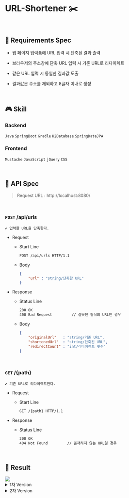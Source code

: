 # URL-Shortener ✂️

<br>

## 🎯 Requirements Spec

- 웹 페이지 입력폼에 URL 입력 시 단축된 결과 출력

- 브라우저의 주소창에 단축 URL 입력 시 기존 URL로 리다이렉트

- 같은 URL 입력 시 동일한 결과값 도출

- 결과값은 주소를 제외하고 8글자 이내로 생성

<br>

## 🎮 Skill

### Backend

`Java` `SpringBoot` `Gradle` `H2Database` `SpringDataJPA`

### Frontend

`Mustache` `JavaScript` `jQuery` `CSS`

<br>

## 🧩 API Spec

> Request URL : http://localhost:8080/

<br>

### `POST` /api/urls

```
✔️ 입력한 URL을 단축한다.
```

- Request
    - Start Line

        ```bash
        POST /api/urls HTTP/1.1
        ```

    - Body

      ```json
      {
          "url" : "string/단축할 URL"
      }
      ```

- Response

    - Status Line

        ```bash
        200 OK
        400 Bad Request         // 잘못된 형식의 URL인 경우
        ```

    - Body

      ```json
      {
          "originalUrl"   : "string/기존 URL",
          "shortenedUrl"  : "string/단축된 URL", 
          "redirectCount" : "int/리다이렉트 횟수" 
      }
      ```

<br>

### `GET` /{path}

```
✔️ 기존 URL로 리다이렉트한다.
```

- Request
    - Start Line

        ```bash
        GET /{path} HTTP/1.1
        ```

- Response

    - Status Line

        ```bash
        200 OK
        404 Not Found         // 존재하지 않는 URL일 경우
        ```

<br>

## 🎨 Result

<img src="https://user-images.githubusercontent.com/33328991/140698465-4f6e5022-df6d-4561-9402-08554cf2b672.gif">

<br>

<details>

<summary>1차 Version</summary>

### # 첫 실행

- Nothing

    <img width="90%" src="https://user-images.githubusercontent.com/33328991/140486570-7c74e276-e94c-4aa2-93a3-56563410241e.png">

### # URL 단축 요청

- URL 입력 >> Shorten 버튼 클릭

    <img width="90%" src="https://user-images.githubusercontent.com/33328991/140486583-90a6b58a-fa16-4d67-96ae-e9262f43d08e.png">

- 단축된 URL 확인

    <img width="90%" src="https://user-images.githubusercontent.com/33328991/140487248-d6755f9f-0234-4fa8-8504-d1c16bd0de6b.png">

- Copy 버튼 클릭 >> 단축된 URL 클립보드에 복사

    <img width="90%" src="https://user-images.githubusercontent.com/33328991/140487268-7e3bbbf7-dd2c-449e-9307-409cf72c5056.png">
  
### # 잘못된 URL로 단축 요청

- 잘못된 URL 입력 >> "유효하지 않는 URL 입니다." 알림

    <img width="90%" src="https://user-images.githubusercontent.com/33328991/140488304-349738cf-cc7f-4b09-8490-dc304dd90e9a.png">

- 알러트 창 확인 버튼 >> 텍스트 입력 상자 초기화

    <img width="90%" src="https://user-images.githubusercontent.com/33328991/140488321-bfc46152-8f18-4231-8d92-bbe69b5952ae.png">

</details>

<details>

<summary>2차 Version</summary>

> 변경된 사항 : UI 변경, clear 기능 추가

### # 첫 실행

- Nothing

    <img width="90%" src="https://user-images.githubusercontent.com/33328991/140643232-c6f0964a-a350-46c7-9e8a-54da999bcfa1.png">

### # URL 단축 요청

- URL 입력 >> Shorten 버튼 클릭 >> 단축된 URL 확인

    <img width="90%" src="https://user-images.githubusercontent.com/33328991/140643237-0ab253c4-6173-48a2-83ba-d01d5703295d.png">

- Copy 버튼 클릭 >> 단축된 URL 클립보드에 복사

    <img width="90%" src="https://user-images.githubusercontent.com/33328991/140643239-019e078e-e483-40e4-af28-a3eaac6e20ce.png">

### # 잘못된 URL로 단축 요청

- 잘못된 URL 입력 >> "유효하지 않는 URL 입니다." 알림

    <img width="90%" src="https://user-images.githubusercontent.com/33328991/140643245-d32be208-e4b5-4f12-a4e8-792e27a10ae6.png">

- 알러트 창 확인 버튼 >> 텍스트 입력 상자 초기화

    <img width="90%" src="https://user-images.githubusercontent.com/33328991/140643252-5a700ce5-e43c-4024-9cc6-5cda31364201.png">

### # 단축된 URL로 리다이렉트 요청

- 브라우저 주소창에 단축된 URL 입력

    <img width="90%" src="https://user-images.githubusercontent.com/33328991/140644133-a7abf2de-ec03-4fcc-9b52-fa10435088c1.png">

- 기존 URL로 리다이렉트

    <img width="90%" src="https://user-images.githubusercontent.com/33328991/140644149-9d657403-49f5-44ca-9c12-fa71f008722a.png">

### # 입력 초기화

- URL 입력 후 단축된 상태

    <img width="90%" src="https://user-images.githubusercontent.com/33328991/140643831-5f9d9149-f25b-478a-b56c-2e1c72a400e0.png">

- Clear 버튼 클릭 >> 텍스트 입력 상자 모두 초기화

    <img width="90%" src="https://user-images.githubusercontent.com/33328991/140643258-f5b2221f-9411-4e59-9572-555f0d05a4be.png">

</details>
